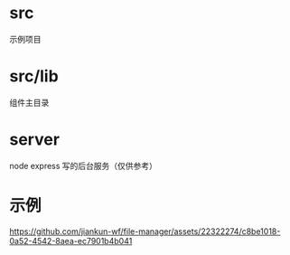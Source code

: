 # src

示例项目

# src/lib

组件主目录

# server

node express 写的后台服务（仅供参考）

# 示例


https://github.com/jiankun-wf/file-manager/assets/22322274/c8be1018-0a52-4542-8aea-ec7901b4b041

